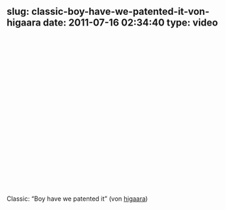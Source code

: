 slug: classic-boy-have-we-patented-it-von-higaara
date: 2011-07-16 02:34:40
type: video
---

<object width="425" height="344"><param name="movie" value="http://www.youtube.com/v/8JZBLjxPBUU?version=3"></param><param name="allowFullScreen" value="true"></param><param name="allowscriptaccess" value="always"></param><embed src="http://www.youtube.com/v/8JZBLjxPBUU?version=3" type="application/x-shockwave-flash" width="425" height="344" allowscriptaccess="always" allowfullscreen="true"></embed></object>

Classic: “Boy have we patented it” (von [higaara](http://www.youtube.com/watch?v=8JZBLjxPBUU))
